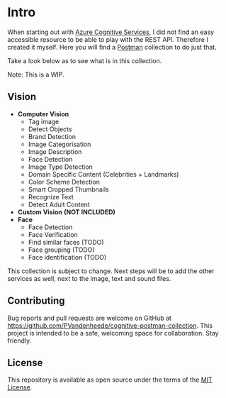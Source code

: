 # Intro

When starting out with [Azure Cognitive Services](https://azure.microsoft.com/en-us/services/cognitive-services/), I did not find an easy accessible resource to be able to play with the REST API.
Therefore I created it myself. Here you will find a [Postman](https://www.getpostman.com/) collection to do just that.

Take a look below as to see what is in this collection.

Note: This is a WIP.

## Vision
- **Computer Vision**
  - Tag image
  - Detect Objects
  - Brand Detection
  - Image Categorisation
  - Image Description
  - Face Detection
  - Image Type Detection
  - Domain Specific Content (Celebrities + Landmarks)
  - Color Scheme Detection
  - Smart Cropped Thumbnails
  - Recognize Text
  - Detect Adult Content
- **Custom Vision** **(NOT INCLUDED)**
- **Face**
  - Face Detection
  - Face Verification
  - Find similar faces (TODO)
  - Face grouping (TODO)
  - Face identification (TODO)
  
This collection is subject to change. 
Next steps will be to add the other services as well, next to the image, text and sound files.

## Contributing

Bug reports and pull requests are welcome on GitHub at https://github.com/PVandenheede/cognitive-postman-collection. This project is intended to be a safe, welcoming space for collaboration. Stay friendly.

## License

This repository is available as open source under the terms of the [MIT License](https://opensource.org/licenses/MIT).
